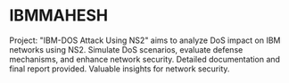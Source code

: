 # IBMMAHESH
Project: "IBM-DOS Attack Using NS2" aims to analyze DoS impact on IBM networks using NS2. Simulate DoS scenarios, evaluate defense mechanisms, and enhance network security. Detailed documentation and final report provided. Valuable insights for network security.
